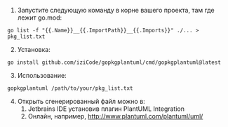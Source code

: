 1) Запустите следующую команду в корне вашего проекта, там где лежит go.mod:
```
go list -f "{{.Name}}__{{.ImportPath}}__{{.Imports}}" ./... > pkg_list.txt
```

2) Установка:
```
go install github.com/iziCode/gopkgplantuml/cmd/gopkgplantuml@latest
```

3) Использование:
```
gopkgplantuml /path/to/your/pkg_list.txt
```

4) Открыть сгенерированный файл можно в:
   1) Jetbrains IDE установив плагин PlantUML Integration
   2) Онлайн, например, http://www.plantuml.com/plantuml/uml/


